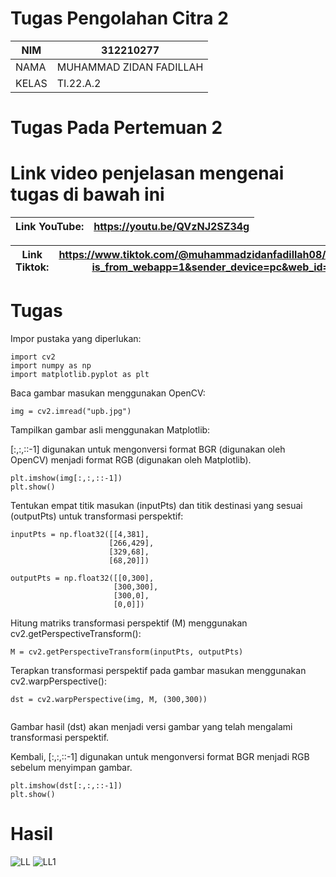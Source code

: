 # Tugas Pengolahan Citra 2


| NIM | 312210277 |
| --- | --- |
| NAMA |  MUHAMMAD ZIDAN FADILLAH |
| KELAS | TI.22.A.2 |





# Tugas Pada Pertemuan 2

# Link video penjelasan mengenai tugas di bawah ini 

| Link YouTube: | https://youtu.be/QVzNJ2SZ34g  |
| --- | --- |

| Link Tiktok: | https://www.tiktok.com/@muhammadzidanfadillah08/video/7361486244234218768?is_from_webapp=1&sender_device=pc&web_id=7345347257934480898 |
| --- | --- |



# Tugas 

Impor pustaka yang diperlukan:

```
import cv2
import numpy as np
import matplotlib.pyplot as plt
```

Baca gambar masukan menggunakan OpenCV:


```
img = cv2.imread("upb.jpg")
```

Tampilkan gambar asli menggunakan Matplotlib:

[:,:,::-1] digunakan untuk mengonversi format BGR (digunakan oleh OpenCV) menjadi format RGB (digunakan oleh Matplotlib).

```
plt.imshow(img[:,:,::-1])
plt.show()
```



Tentukan empat titik masukan (inputPts) dan titik destinasi yang sesuai (outputPts) untuk transformasi perspektif:

```
inputPts = np.float32([[4,381],
                      [266,429],
                      [329,68],
                      [68,20]])

outputPts = np.float32([[0,300],
                       [300,300],
                       [300,0],
                       [0,0]])
```
                       
Hitung matriks transformasi perspektif (M) menggunakan cv2.getPerspectiveTransform():

```
M = cv2.getPerspectiveTransform(inputPts, outputPts)

```

Terapkan transformasi perspektif pada gambar masukan menggunakan cv2.warpPerspective():

```
dst = cv2.warpPerspective(img, M, (300,300))
  
```
Gambar hasil (dst) akan menjadi versi gambar yang telah mengalami transformasi perspektif.


Kembali, [:,:,::-1] digunakan untuk mengonversi format BGR menjadi RGB sebelum menyimpan gambar.

```
plt.imshow(dst[:,:,::-1])
plt.show()

```

# Hasil 
![LL](https://github.com/muhammadzidanfadilah/Pengolahan_Citra_Pertemuan_2/assets/115553474/113500dc-9ebc-4d8f-8105-9d3745924b56)
![LL1](https://github.com/muhammadzidanfadilah/Pengolahan_Citra_Pertemuan_2/assets/115553474/243df02c-583a-4ba9-a4c8-40e1cd206f63)

